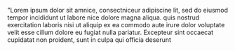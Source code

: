 "Lorem ipsum dolor sit 
amnice, consectniceur adipiscine 
lit, sed do eiusmod 
tempor incididunt ut
 labore nice dolore magna aliqua. 
  quis nostrud exercitation 
   laboris nisi
  ut aliquip ex ea commodo 
  aute irure dolor
  voluptate velit esse cillum
   dolore eu 
   fugiat nulla pariatur. 
   Excepteur sint occaecat 
   cupidatat non 
   proident,
    sunt in culpa qui officia 
    deserunt